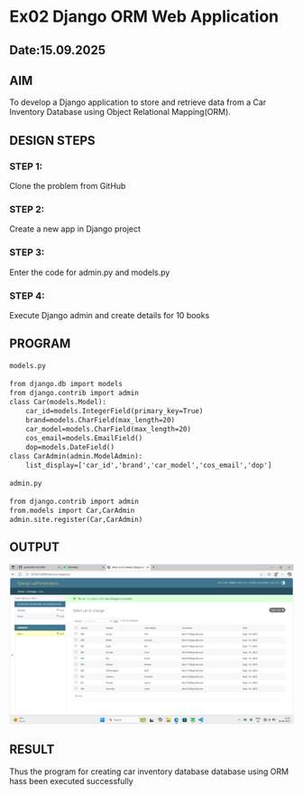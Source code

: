 # Ex02 Django ORM Web Application
## Date:15.09.2025 

## AIM
To develop a Django application to store and retrieve data from a Car Inventory Database using Object Relational Mapping(ORM).





## DESIGN STEPS

### STEP 1:
Clone the problem from GitHub

### STEP 2:
Create a new app in Django project

### STEP 3:
Enter the code for admin.py and models.py

### STEP 4:
Execute Django admin and create details for 10 books

## PROGRAM
```
models.py

from django.db import models
from django.contrib import admin
class Car(models.Model):
    car_id=models.IntegerField(primary_key=True)
    brand=models.CharField(max_length=20)
    car_model=models.CharField(max_length=20)
    cos_email=models.EmailField()
    dop=models.DateField()
class CarAdmin(admin.ModelAdmin):
    list_display=['car_id','brand','car_model','cos_email','dop']

admin.py

from django.contrib import admin
from.models import Car,CarAdmin
admin.site.register(Car,CarAdmin)
```


## OUTPUT
![alt text](<Screenshot (19).png>)



## RESULT
Thus the program for creating car inventory database database using ORM hass been executed successfully
